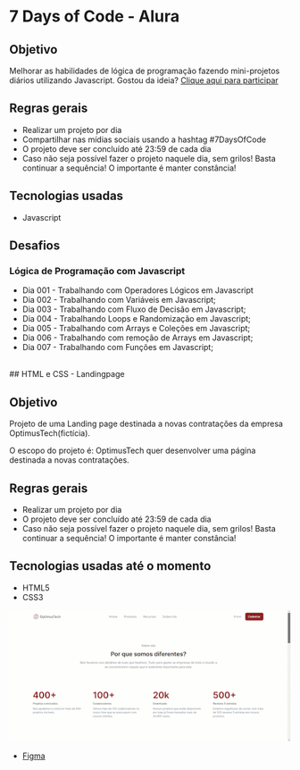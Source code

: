 # 7 Days of Code - Alura

## Objetivo

Melhorar as habilidades de lógica de programação fazendo mini-projetos diários utilizando Javascript. Gostou da ideia? [Clique aqui para participar](https://7daysofcode.io/)

## Regras gerais

*   Realizar um projeto por dia
*   Compartilhar nas mídias sociais usando a hashtag #7DaysOfCode
*   O projeto deve ser concluído até 23:59 de cada dia
* Caso não seja possível fazer o projeto naquele dia, sem grilos! Basta continuar a sequência! O importante é manter constância!

## Tecnologias usadas

*  Javascript

## Desafios

### Lógica de Programação com Javascript

*   Dia 001 - Trabalhando com Operadores Lógicos em Javascript
*   Dia 002 - Trabalhando com Variáveis em Javascript;
*   Dia 003 - Trabalhando com Fluxo de Decisão em Javascript;
*   Dia 004 - Trabalhando Loops e Randomização em Javascript;
*   Dia 005 - Trabalhando com Arrays e Coleções em Javascript;
*   Dia 006 - Trabalhando com remoção de Arrays em Javascript;
*   Dia 007 - Trabalhando com Funções em Javascript;

<br>
## HTML e CSS - Landingpage

##  Objetivo
Projeto de uma Landing page destinada a novas contratações da empresa OptimusTech(fictícia).

O escopo do projeto é: OptimusTech quer desenvolver uma página destinada a novas contratações.

## Regras gerais
*   Realizar um projeto por dia
*   O projeto deve ser concluído até 23:59 de cada dia
* Caso não seja possível fazer o projeto naquele dia, sem grilos! Basta continuar a sequência! O importante é manter constância!

## Tecnologias usadas até o momento
* HTML5
* CSS3

![Página Optimus Tech](./pagina-contratacoes/img/unnamed.gif "Página Optimus Tech")

* [Figma](https://www.figma.com/file/mm3MLozvUDGhDRTxSLlGL5/7daysOfCode-HTML-CSS?node-id=0%3A1) 

